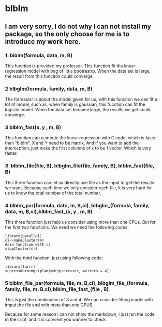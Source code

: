# blblm


## I am very sorry, I do not why I can not install my package, so the only choose for me is to introduce my work here.

### 1. blblm(formula, data, m, B)
This function is provided my professor. This function fit the linear regression model with bag of little bootrastrp. When the data set is large, the result from this funciton could converge. 

### 2 blbglm(formula, family, data, m, B)
The formaular is about the model given for us, with this funciton we can fit a lot of model, such as, when family is gaussian, this fucntion can fit the logistic model. When the data set become large, the results we get could converge. 

### 3 blblm_fast(x, y , m, B)
This funciton can cumpute the linear regression with C code, which is faster than "blblm". X and Y need to be matrix. And if you want to add the interception, just make the first columns of x to be 1 vector. Which is very faster.  

### 3. blblm_file(file, B), blbglm_file(file, family, B), blblm_fast(file, B)

This three function can let us directly use file as the input to get the results we want. Because each time we only consider each file, it is very hard for us to know the total number of the total number. 

### 4 blblm_par(formula, data, m, B,cl), blbglm_(formula, family, data, m, B,cl),blblm_fast_(x, y , m, B)

This three function just help us consider using more than one CPUs. But for the first two functions. We need we need the following codes:

```{r}
library(parallel)
cl<-makeCluster(4)
#aim function with cl 
stopCloster(cl)
```
With the third funciton, just using following code:
```{r}
library(furrr)
supressWarnings(plan(mutiprocessor, workers = 4))
```
### 5 blblm_file_par(formula, file, m, B,cl), blbglm_file_(formula, family, file, m, B,cl),blblm_file_fast_(file , B)

This is just the combination of 3 and 4. We can consider fitting model with imput the file and with more than one CPUS.

Because for some reason I can not show the markdown, I just run the code in the cript, and it is convient you wanner to check.




